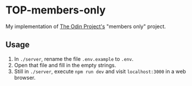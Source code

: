 # TOP-members-only

My implementation of [The Odin Project's](https://www.theodinproject.com/) "members only" project.

## Usage

1. In `./server`, rename the file `.env.example` to `.env`.
2. Open that file and fill in the empty strings.
3. Still in `./server`, execute `npm run dev` and visit `localhost:3000` in a web browser.
